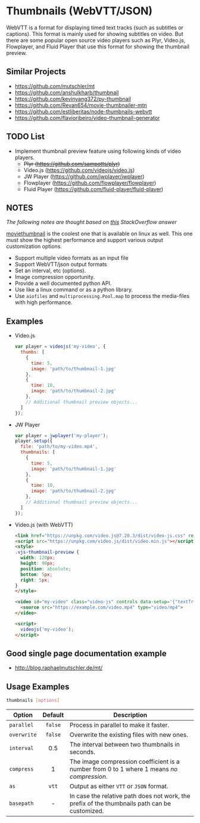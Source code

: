# Thumbnails (WebVTT/JSON)

WebVTT is a format for displaying timed text tracks (such as subtitles or captions). This format is mainly used for
showing subtitles on video. But there are some popular open source video players such as Plyr, Video.js, Flowplayer, and
Fluid Player that use this format for showing the thumbnail preview.

## Similar Projects

- https://github.com/mutschler/mt
- https://github.com/anshulkharb/thumbnail
- https://github.com/kevinyang372/py-thumbnail
- https://github.com/Revan654/movie-thumbnailer-mtn
- https://github.com/estliberitas/node-thumbnails-webvtt
- https://github.com/flavioribeiro/video-thumbnail-generator

## TODO List

- Implement thumbnail preview feature using following kinds of video players.
    - ~~Plyr (https://github.com/sampotts/plyr)~~
    - Video.js (https://github.com/videojs/video.js)
    - JW Player (https://github.com/jwplayer/jwplayer)
    - Flowplayer (https://github.com/flowplayer/flowplayer)
    - Fluid Player (https://github.com/fluid-player/fluid-player)

## NOTES

_The following notes are thought based
on [this](https://stackoverflow.com/questions/52900022/how-to-generate-video-preview-thumbnails-for-use-in-videojs)
StackOverflow answer_

[moviethumbnail](https://moviethumbnail.sourceforge.net/) is the coolest one that is available on linux as well. This
one must show the highest performance and support various output customization options.

- Support multiple video formats as an input file
- Support WebVTT/json output formats
- Set an interval, etc (options).
- Image compression opportunity.
- Provide a well documented python API.
- Use like a linux command or as a python library.
- Use `aiofiles` and `multiprocessing.Pool.map` to process the media-files with high performance.

## Examples

- Video.js
   ```js
   var player = videojs('my-video', {
     thumbs: [
       {
         time: 5,
         image: 'path/to/thumbnail-1.jpg'
       },
       {
         time: 10,
         image: 'path/to/thumbnail-2.jpg'
       },
       // Additional thumbnail preview objects...
     ]
   });
   ```
- JW Player
   ```js
   var player = jwplayer('my-player');
   player.setup({
     file: 'path/to/my-video.mp4',
     thumbnails: [
       {
         time: 5,
         image: 'path/to/thumbnail-1.jpg'
       },
       {
         time: 10,
         image: 'path/to/thumbnail-2.jpg'
       },
       // Additional thumbnail preview objects...
     ]
   });
   ```
- Video.js (with WebVTT)
  ```html
  <link href="https://unpkg.com/video.js@7.20.3/dist/video-js.css" rel="stylesheet">
  <script src="https://unpkg.com/video.js/dist/video.min.js"></script>
  <style>
  .vjs-thumbnail-preview {
    width: 120px;
    height: 90px;
    position: absolute;
    bottom: 5px;
    right: 5px;
  }
  </style>
  
  <video id="my-video" class="video-js" controls data-setup='{"textTracks": [{"src": "https://example.com/thumbnail-preview.vtt", "kind": "metadata", "default": true}]}'>
    <source src="https://example.com/video.mp4" type="video/mp4">
  </video>
  
  <script>
    videojs('my-video');
  </script>
  ```

## Good single page documentation example

- http://blog.raphaelmutschler.de/mt/

## Usage Examples

```bash
thumbnails [options]
```

| Option      | Default | Description                                                                                   |
|-------------|:-------:|-----------------------------------------------------------------------------------------------|
| `parallel`  | `false` | Process in parallel to make it faster.                                                        |
| `overwrite` | `false` | Overwrite the existing files with new ones.                                                   |
| `interval`  |   0.5   | The interval between two thumbnails in seconds.                                               |
| `compress`  |    1    | The image compression coefficient is a number from 0 to 1 where 1 means _no compression_.     |
| `as`        |  `vtt`  | Output as either `VTT` or `JSON` format.                                                      |
| `basepath`  |    -    | In case the relative path does not work, the prefix of the thumbnails path can be customized. |
